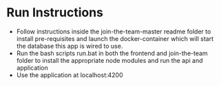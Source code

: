 # Run Instructions
* Follow instructions inside the join-the-team-master readme folder to install pre-requisites and launch the docker-container which will start the database this app is wired to use. 
* Run the bash scripts run.bat in both the frontend and join-the-team folder to install the appropriate node modules and run the api and application
* Use the application at localhost:4200